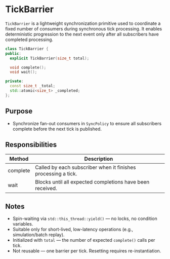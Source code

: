 # TickBarrier

`TickBarrier` is a lightweight synchronization primitive used to coordinate a fixed number of consumers during synchronous tick processing. It enables deterministic progression to the next event only after all subscribers have completed processing.

```cpp
class TickBarrier {
public:
  explicit TickBarrier(size_t total);

  void complete();
  void wait();

private:
  const size_t _total;
  std::atomic<size_t> _completed;
};
```

## Purpose

* Synchronize fan-out consumers in `SyncPolicy` to ensure all subscribers complete before the next tick is published.

## Responsibilities

| Method   | Description                                                   |
| -------- | ------------------------------------------------------------- |
| complete | Called by each subscriber when it finishes processing a tick. |
| wait     | Blocks until all expected completions have been received.     |

## Notes

* Spin-waiting via `std::this_thread::yield()` — no locks, no condition variables.
* Suitable only for short-lived, low-latency operations (e.g., simulation/batch replay).
* Initialized with `total` — the number of expected `complete()` calls per tick.
* Not reusable — one barrier per tick. Resetting requires re-instantiation.

